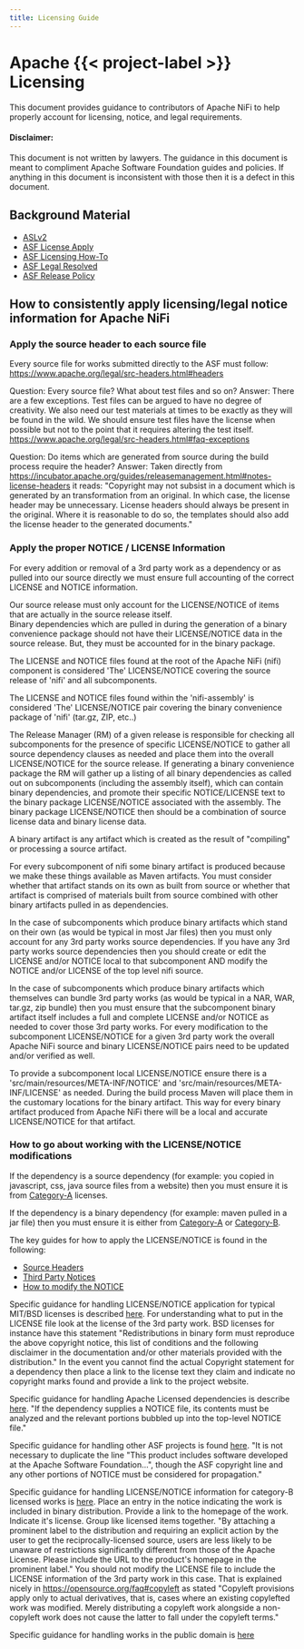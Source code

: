 ```yaml
---
title: Licensing Guide
---
```


# Apache {{< project-label >}} Licensing

This document provides guidance to contributors of Apache NiFi to help properly account for licensing, notice, and legal requirements.

#### Disclaimer:

This document is not written by lawyers.  The guidance in this document is meant to compliment Apache Software Foundation guides and policies.  If anything in this document is inconsistent with those then it is a defect in this document.
  
## Background Material

- [ASLv2](https://www.apache.org/licenses/LICENSE-2.0)
- [ASF License Apply](https://www.apache.org/dev/apply-license.html)
- [ASF Licensing How-To](https://www.apache.org/dev/licensing-howto.html)
- [ASF Legal Resolved](https://www.apache.org/legal/resolved.html)
- [ASF Release Policy](https://www.apache.org/dev/release.html)

## How to consistently apply licensing/legal notice information for Apache NiFi

### Apply the source header to each source file

Every source file for works submitted directly to the ASF must follow: https://www.apache.org/legal/src-headers.html#headers

Question: Every source file? What about test files and so on?
Answer: There are a few exceptions.  Test files can be argued to have no degree of creativity.  We also need our test materials at times to be exactly as they will be found in the wild.  We should ensure test files have the license when possible but not to the point that it requires altering the test itself.
    https://www.apache.org/legal/src-headers.html#faq-exceptions
	
Question: Do items which are generated from source during the build process require the header?
Answer: Taken directly from https://incubator.apache.org/guides/releasemanagement.html#notes-license-headers it reads:
    "Copyright may not subsist in a document which is generated by an transformation from an original. In which case, the license header may be unnecessary. License headers should always be present in the original. Where it is reasonable to do so, the templates should also add the license header to the generated documents."

### Apply the proper NOTICE / LICENSE Information

For every addition or removal of a 3rd party work as a dependency or as pulled into our source directly we must ensure full
accounting of the correct LICENSE and NOTICE information.

Our source release must only account for the LICENSE/NOTICE of items that are actually in the source release itself.  
Binary dependencies which are pulled in during the generation of a binary convenience package should not have their 
LICENSE/NOTICE data in the source release.  But, they must be accounted for in the binary package.  

The LICENSE and NOTICE files found at the root of the Apache NiFi (nifi) component is considered 'The' LICENSE/NOTICE 
covering the source release of 'nifi' and all subcomponents.

The LICENSE and NOTICE files found within the 'nifi-assembly' is considered 'The' LICENSE/NOTICE pair covering the binary 
convenience package of 'nifi' (tar.gz, ZIP, etc..)
	
The Release Manager (RM) of a given release is responsible for checking all subcomponents for the presence of specific 
LICENSE/NOTICE to gather all source dependency clauses as needed and place them into the overall LICENSE/NOTICE for the
source release.  If generating a binary convenience package the RM will gather up a listing of all binary dependencies 
as called out on subcomponents (including the assembly itself), which can contain binary dependencies, and promote 
their specific NOTICE/LICENSE text to the binary package LICENSE/NOTICE associated with the assembly.  The binary package
LICENSE/NOTICE then should be a combination of source license data and binary license data.

A binary artifact is any artifact which is created as the result of "compiling" or processing a source artifact.
	
For every subcomponent of nifi some binary artifact is produced because we make these things available as Maven artifacts.  You must consider whether that artifact stands on its own as built from source or whether that artifact is comprised of materials built from source combined with other binary artifacts pulled in as dependencies.  
	
In the case of subcomponents which produce binary artifacts which stand on their own (as would be typical in most Jar 
files) then you must only account for any 3rd party works source dependencies.  If you have any 3rd party works source 
dependencies then you should create or edit the LICENSE and/or NOTICE local to that subcomponent AND modify the 
NOTICE and/or LICENSE of the top level nifi source.
	
In the case of subcomponents which produce binary artifacts which themselves can bundle 3rd party works (as would be 
typical in a NAR, WAR, tar.gz, zip bundle) then you must ensure that the subcomponent binary artifact itself includes 
a full and complete LICENSE and/or NOTICE as needed to cover those 3rd party works.  For every modification to the 
subcomponent LICENSE/NOTICE for a given 3rd party work the overall Apache NiFi source and binary LICENSE/NOTICE pairs 
need to be updated and/or verified as well.  

To provide a subcomponent local LICENSE/NOTICE ensure there is a 'src/main/resources/META-INF/NOTICE' and 
'src/main/resources/META-INF/LICENSE' as needed.  During the build process Maven will place them in the customary 
locations for the binary artifact.  This way for every binary artifact produced from Apache NiFi there will be a 
local and accurate LICENSE/NOTICE for that artifact.

### How to go about working with the LICENSE/NOTICE modifications

If the dependency is a source dependency (for example: you copied in javascript, css, java source files from a website) then you
 must ensure it is from [Category-A](https://www.apache.org/legal/resolved.html#category-a) licenses.
    
If the dependency is a binary dependency (for example: maven pulled in a jar file) then you must ensure it is either from 
[Category-A](https://www.apache.org/legal/resolved.html#category-a) or
[Category-B](https://www.apache.org/legal/resolved.html#category-b).

The key guides for how to apply the LICENSE/NOTICE is found in the following:

 - [Source Headers](https://www.apache.org/legal/src-headers.html#3party)
 - [Third Party Notices](https://www.apache.org/legal/resolved.html#required-third-party-notices.)
 - [How to modify the NOTICE](https://www.apache.org/dev/licensing-howto.html#mod-notice)

Specific guidance for handling LICENSE/NOTICE application for typical MIT/BSD licenses is 
described [here](https://www.apache.org/dev/licensing-howto.html#permissive-deps).  For understanding what to put in the
LICENSE file look at the license of the 3rd party work.  BSD licenses for instance have this statement "Redistributions 
in binary form must reproduce the above copyright notice, this list of conditions and the following disclaimer in the 
documentation and/or other materials provided with the distribution."  In the event you cannot find the actual 
Copyright statement for a dependency then place a link to the license text they claim and indicate no copyright marks 
found and provide a link to the project website.

Specific guidance for handling Apache Licensed dependencies is describe [here](https://www.apache.org/dev/licensing-howto.html#alv2-dep).
"If the dependency supplies a NOTICE file, its contents must be analyzed and the relevant portions bubbled up into the top-level NOTICE file."

Specific guidance for handling other ASF projects is found [here](https://www.apache.org/dev/licensing-howto.html#bundle-asf-product).
"It is not necessary to duplicate the line "This product includes software developed at the Apache Software 
Foundation...", though the ASF copyright line and any other portions of NOTICE must be considered for propagation."

Specific guidance for handling LICENSE/NOTICE information for category-B licensed works is [here](https://www.apache.org/legal/resolved.html#category-b).
Place an entry in the notice indicating the work is included in binary distribution.  Provide a link to the 
homepage of the work.  Indicate it's license.  Group like licensed items together. "By attaching a prominent label to 
the distribution and requiring an explicit action by the user to get the reciprocally-licensed source, users are less 
likely to be unaware of restrictions significantly different from those of the Apache License. Please include the URL 
to the product's homepage in the prominent label." You should not modify the LICENSE file to include the LICENSE 
information of the 3rd party work in this case.  That is explained nicely in https://opensource.org/faq#copyleft as
stated "Copyleft provisions apply only to actual derivatives, that is, cases where an existing copylefted work was 
modified. Merely distributing a copyleft work alongside a non-copyleft work does not cause the latter to fall under 
the copyleft terms."

Specific guidance for handling works in the public domain is [here](https://www.apache.org/legal/resolved.html#can-works-placed-in-the-public-domain-be-included-in-apache-products)


